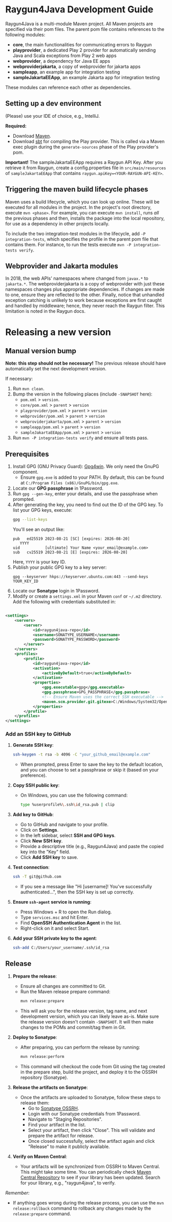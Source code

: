 # Raygun4Java Development Guide

Raygun4Java is a multi-module Maven project.
All Maven projects are specified via their pom files.
The parent pom file contains references to the following modules:

* <b>core</b>, the main functionalities for communicating errors to Raygun
* <b>playprovider</b>, a dedicated Play 2 provider for automatically sending Java and Scala exceptions from Play 2 web
  apps
* <b>webprovider</b>, a dependency for Java EE apps
* <b>webproviderjakarta</b>, a copy of webprovider for jakarta apps
* <b>sampleapp</b>, an example app for integration testing
* <b>sampleJakartaEEApp</b>, an example Jakarta app for integration testing

These modules can reference each other as dependencies.

## Setting up a dev environment

(Please) use your IDE of choice, e.g., IntelliJ.

<b>Required:</b>

- Download [Maven](https://maven.apache.org/download.cgi).
- Download [sbt](https://www.scala-sbt.org/download.html) for compiling the Play provider. This is called via a Maven
  exec plugin during the `generate-sources` phase of the Play provider's pom.

<b>Important!</b> The sampleJakartaEEApp requires a Raygun API Key.
After you retrieve it from Raygun, create a config.properties file in `src/main/resources` of `sampleJakartaEEApp` that
contains `raygun.apiKey=<YOUR-RAYGUN-API-KEY>`.

## Triggering the maven build lifecycle phases

Maven uses a build lifecycle, which you can look up online.
These will be executed for all modules in the project.
In the project's root directory, execute `mvn <phase>`.
For example, you can execute `mvn install`, runs *all* the previous phases and then, installs the package into the local
repository, for use as a dependency in other projects locally.

To include the two integration-test modules in the lifecycle, add `-P integration-tests`, which specifies the profile in
the parent pom file that contains them.
For instance, to run the tests execute `mvn -P integration-tests verify`.

## Webprovider and Jakarta modules

In 2018, the web APIs' namespaces where changed from `javax.*` to `jakarta.*`.
The webproviderjakarta is a copy of webprovider with just these namespaces changes plus appropriate dependencies.
If changes are made to one, ensure they are reflected to the other.
Finally, notice that unhandled exception catching is unlikely to work because exceptions are first caught and handled by
middleware; hence, they never reach the Raygun filter.
This limitation is noted in the Raygun docs.

# Releasing a new version

## Manual version bump

**Note: this step should not be necessary!** The previous release should have automatically set the next development
version.

If necessary:

1. Run `mvn clean`.
2. Bump the version in the following places (include `-SNAPSHOT` here):
    - `pom.xml` > `version`.
    - `core/pom.xml` > `parent` > `version`
    - `playprovider/pom.xml` > `parent` > `version`
    - `webprovider/pom.xml` > `parent` > `version`
    - `webproviderjakarta/pom.xml` > `parent` > `version`
    - `sampleapp/pom.xml` > `parent` > `version`
    - `sampleJakartaEEApp/pom.xml` > `parent` > `version`
3. Run `mvn -P integration-tests verify` and ensure all tests pass.

## Prerequisites

1. Install GPG (GNU Privacy Guard): [Gpg4win](https://gpg4win.org/download.html). We only need the GnuPG component.
    - Ensure `gpg.exe` is added to your PATH. By default, this can be found
      at `C:/Program Files (x86)/GnuPG/bin/gpg.exe`.
2. Locate our **GPG passphrase** in 1Password.
3. Run `gpg --gen-key`, enter your details, and use the passphrase when prompted.
4. After generating the key, you need to find out the ID of the GPG key. To list your GPG keys, execute:
   ```bash
   gpg --list-keys
   ```
   You'll see an output like:
   ```
   pub   ed25519 2023-08-21 [SC] [expires: 2026-08-20]
      YYYY
   uid           [ultimate] Your Name <your_email@example.com>
   sub   cv25519 2023-08-21 [E] [expires: 2026-08-20]
   ```
   Here, `YYYY` is your key ID.
5. Publish your public GPG key to a key server:
   ```
   gpg --keyserver hkps://keyserver.ubuntu.com:443 --send-keys YOUR_KEY_ID
   ```
6. Locate our **Sonatype** login in 1Password.
7. Modify or create a `settings.xml` in your Maven `conf` or `~/.m2` directory. Add the following with credentials
   substituted in:

```xml

<settings>
    <servers>
        <server>
            <id>raygun4java-repo</id>
            <username>SONATYPE_USERNAME</username>
            <password>SONATYPE_PASSWORD</password>
        </server>
    </servers>
    <profiles>
        <profile>
            <id>raygun4java-repo</id>
            <activation>
                <activeByDefault>true</activeByDefault>
            </activation>
            <properties>
                <gpg.executable>gpg</gpg.executable>
                <gpg.passphrase>GPG_PASSPHRASE</gpg.passphrase>
                <!-- Ensure Maven uses the correct SSH executable -->
                <maven.scm.provider.git.gitexe>C:/Windows/System32/OpenSSH/ssh.exe</maven.scm.provider.git.gitexe>
            </properties>
        </profile>
    </profiles>
</settings>
```

### Add an SSH key to GitHub

1. **Generate SSH key**:
   ```bash
   ssh-keygen -t rsa -b 4096 -C "your_github_email@example.com"
   ```
    - When prompted, press Enter to save the key to the default location, and you can choose to set a passphrase or skip
      it (based on your preference).

2. **Copy SSH public key**:
    - On Windows, you can use the following command:
      ```bash
      type %userprofile%\.ssh\id_rsa.pub | clip
      ```

3. **Add key to GitHub**:
    - Go to GitHub and navigate to your profile.
    - Click on **Settings**.
    - In the left sidebar, select **SSH and GPG keys**.
    - Click **New SSH key**.
    - Provide a descriptive title (e.g., Raygun4Java) and paste the copied key into the "Key" field.
    - Click **Add SSH key** to save.

4. **Test connection**:
   ```bash
   ssh -T git@github.com
   ```
    - If you see a message like "Hi [username]! You've successfully authenticated...", then the SSH key is set up
      correctly.

5. **Ensure `ssh-agent` service is running**:
    - Press Windows + R to open the Run dialog.
    - Type `services.msc` and hit Enter.
    - Find **OpenSSH Authentication Agent** in the list.
    - Right-click on it and select Start.

6. **Add your SSH private key to the agent**:
   ```bash
   ssh-add C:/Users/your_username/.ssh/id_rsa
   ```

## Release

1. **Prepare the release**:
    - Ensure all changes are committed to Git.
    - Run the Maven release prepare command:
      ```bash
      mvn release:prepare
      ```
    - This will ask you for the release version, tag name, and next development version, which you can likely leave
      as-is. Make sure the release version doesn't contain `-SNAPSHOT`. It will then make changes to the POMs and
      commit/tag them in Git.

2. **Deploy to Sonatype**:
    - After preparing, you can perform the release by running:
      ```bash
      mvn release:perform
      ```
    - This command will checkout the code from Git using the tag created in the prepare step, build the project, and
      deploy it to the OSSRH repository (Sonatype).

3. **Release the artifacts on Sonatype**:
    - Once the artifacts are uploaded to Sonatype, follow these steps to release them:
        - Go to [Sonatype OSSRH](https://oss.sonatype.org/#stagingRepositories).
        - Login with our Sonatype credentials from 1Password.
        - Navigate to "Staging Repositories".
        - Find your artifact in the list.
        - Select your artifact, then click "Close". This will validate and prepare the artifact for release.
        - Once closed successfully, select the artifact again and click "Release" to make it publicly available.

4. **Verify on Maven Central**:
    - Your artifacts will be synchronized from OSSRH to Maven Central. This might take some time. You can periodically
      check [Maven Central Repository](https://search.maven.org/) to see if your library has been updated. Search for
      your library, e.g., "raygun4java", to verify.

*Remember:*

- If anything goes wrong during the release process, you can use the `mvn release:rollback` command to rollback any
  changes made by the `release:prepare` command.

